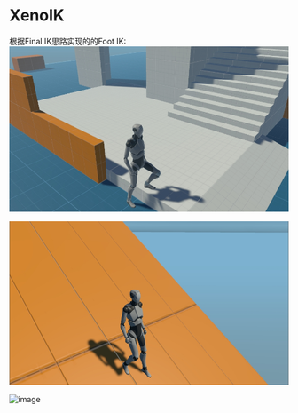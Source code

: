 # XenoIK

根据Final IK思路实现的的Foot IK:
![image](https://github.com/Svily/XenoIK/blob/master/Assets/Image/image01.jpg)

![image](https://github.com/Svily/XenoIK/blob/master/Assets/Image/image02.jpg)

![image](https://github.com/Svily/XenoIK/blob/master/Assets/Image/Foot%20Ik.gif)

